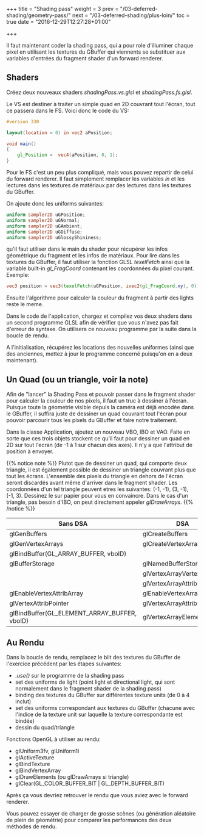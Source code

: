 +++
title = "Shading pass"
weight = 3
prev = "/03-deferred-shading/geometry-pass/"
next = "/03-deferred-shading/plus-loin/"
toc = true
date = "2016-12-29T12:27:28+01:00"

+++

Il faut maintenant coder la shading pass, qui a pour role d'illuminer chaque pixel en utilisant les textures du GBuffer qui viennents se substituer aux variables d'entrées du fragment shader d'un forward renderer.

## Shaders

Créez deux nouveaux shaders *shadingPass.vs.glsl* et *shadingPass.fs.glsl*.

Le VS est destiner à traiter un simple quad en 2D couvrant tout l'écran, tout ce passera dans le FS.
Voici donc le code du VS:

```glsl
#version 330

layout(location = 0) in vec2 aPosition;

void main()
{
    gl_Position =  vec4(aPosition, 0, 1);
}
```

Pour le FS c'est un peu plus compliqué, mais vous pouvez repartir de celui du forward renderer.
Il faut simplement remplacer les variables *in* et les lectures dans les textures de matériaux par des lectures dans les textures du GBuffer.

On ajoute donc les uniforms suivantes:

```glsl
uniform sampler2D uGPosition;
uniform sampler2D uGNormal;
uniform sampler2D uGAmbient;
uniform sampler2D uGDiffuse;
uniform sampler2D uGlossyShininess;
```

qu'il faut utiliser dans le main du shader pour récupérer les infos géométrique du fragment et les infos de matériaux. 
Pour lire dans les textures du GBuffer, il faut utiliser la fonction GLSL *texelFetch* ainsi que la variable built-in *gl_FragCoord* contenant les coordonnées du pixel courant. Exemple:

```glsl
vec3 position = vec3(texelFetch(uGPosition, ivec2(gl_FragCoord.xy), 0)); // Correspond a vViewSpacePosition dans le forward renderer
```

Ensuite l'algorithme pour calculer la couleur du fragment à partir des lights reste le meme.

Dans le code de l'application, chargez et compilez vos deux shaders dans un second programme GLSL afin de vérifier que vous n'avez pas fait d'erreur de syntaxe. On utilisera ce nouveau programme par la suite dans la boucle de rendu.

A l'initialisation, récupérez les locations des nouvelles uniformes (ainsi que des anciennes, mettez à jour le programme concerné puisqu'on en a deux maintenant).

## Un Quad (ou un triangle, voir la note)

Afin de "lancer" la Shading Pass et pouvoir passer dans le fragment shader pour calculer la couleur de nos pixels, il faut un truc à dessiner à l'écran. Puisque toute la géometrie visible depuis la caméra est déjà encodée dans le GBuffer, il suffira juste de dessiner un quad couvrant tout l'écran pour pouvoir parcourir tous les pixels du GBuffer et faire notre traitement.

Dans la classe Application, ajoutez un nouveau VBO, IBO et VAO. Faite en sorte que ces trois objets stockent ce qu'il faut pour dessiner un quad en 2D sur tout l'ecran (de -1 à 1 sur chacun des axes). Il n'y a que l'attribut de position à envoyer.

{{% notice note %}}
Plutot que de dessiner un quad, qui comporte deux triangle, il est également possible de dessiner un triangle couvrant plus que tout les écrans. L'ensemble des pixels du triangle en dehors de l'écran seront discardés avant même d'arriver dans le fragment shader.
Les coordonnées d'un tel triangle peuvent etres les suivantes: (-1, -1), (3, -1), (-1, 3).
Dessinez le sur papier pour vous en convaincre.
Dans le cas d'un triangle, pas besoin d'IBO, on peut directement appeler *glDrawArrays*.
{{% /notice %}}

| Sans DSA                             | DSA |
| ------------------------------------ | ----------- |
| glGenBuffers                         | glCreateBuffers |
| glGenVertexArrays                    | glCreateVertexArrays |
| glBindBuffer(GL_ARRAY_BUFFER, vboID) |
| glBufferStorage                      | glNamedBufferStorage |
|                                      | glVertexArrayVertexBuffer |
|                                      | glVertexArrayAttribBinding |
| glEnableVertexAttribArray            | glEnableVertexArrayAttrib |
| glVertexAttribPointer                | glVertexArrayAttribFormat |
| glBindBuffer(GL_ELEMENT_ARRAY_BUFFER, vboID) | glVertexArrayElementBuffer |

## Au Rendu

Dans la boucle de rendu, remplacez le blit des textures du GBuffer de l'exercice précédent par les étapes suivantes:

- *.use()* sur le programme de la shading pass
- set des uniforms de light (point light et directional light, qui sont normalement dans le fragment shader de la shading pass)
- binding des textures du GBuffer sur différentes texture units (de 0 à 4 inclut)
- set des uniforms correspondant aux textures du GBuffer (chacune avec l'indice de la texture unit sur laquelle la texture correspondante est bindée)
- dessin du quad/triangle

Fonctions OpenGL à utiliser au rendu:

- glUniform3fv, glUniform1i
- glActiveTexture
- glBindTexture
- glBindVertexArray
- glDrawElements (ou glDrawArrays si triangle)
- glClear(GL_COLOR_BUFFER_BIT | GL_DEPTH_BUFFER_BIT)

Après ça vous devriez retrouver le rendu que vous aviez avec le forward renderer.

Vous pouvez essayer de charger de grosse scènes (ou génération aléatoire de plein de géométrie) pour comparer les performances des deux méthodes de rendu.


